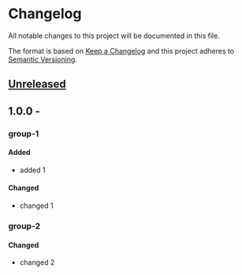 # Changelog
All notable changes to this project will be documented in this file.

The format is based on [Keep a Changelog](http://keepachangelog.com/en/1.0.0/)
and this project adheres to [Semantic Versioning](http://semver.org/spec/v2.0.0.html).

## [Unreleased]

## 1.0.0 - <currentDate>
### group-1
#### Added
- added 1

#### Changed
- changed 1

### group-2
#### Changed
- changed 2

[unreleased]: https://github.com/geut/chan/compare/v1.0.0...HEAD
